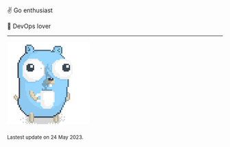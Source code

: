 :v: Go enthusiast

:muscle: DevOps lover

---

![Image alt text](/images/gopher_with_coffee.gif)


<sub>Lastest update on 24 May 2023.</sub>
